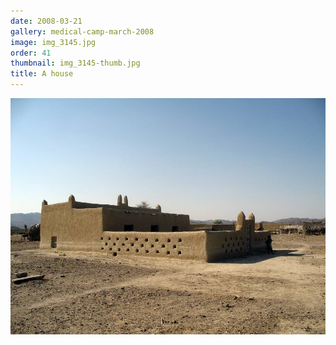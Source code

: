 ```yaml
---
date: 2008-03-21
gallery: medical-camp-march-2008
image: img_3145.jpg
order: 41
thumbnail: img_3145-thumb.jpg
title: A house
---
```


![A house](./img_3145.jpg)
